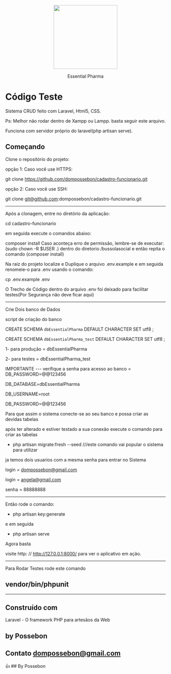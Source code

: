 <p align="center"><img src="https://cdn.essentialnutrition.com.br/wysiwyg/ktmcore/ktmvelo/logo/ho.svg" width="200"></p>

<p align="center">
Essential Pharma
</p>

# Código Teste

Sistema CRUD feito com Laravel, Html5, CSS.

Ps: Melhor não rodar dentro de Xampp ou Lampp. basta seguir este arquivo.

Funciona com servidor próprio do laravel(php artisan serve).



## Começando

Clone o repositório do projeto:

opção 1: 
Caso você use HTTPS:

git clone https://github.com/dompossebon/cadastro-funcionario.git

opção 2:
Caso você use SSH:

git clone git@github.com:dompossebon/cadastro-funcionario.git

---------------------------------------------------------

Após a clonagem, entre no diretório da aplicação: 

cd cadastro-funcionario

em seguida execute o comandos abaixo:

composer install
Caso aconteça erro de permissão, lembre-se de executar: (sudo chown -R $USER .) dentro do diretorio /bussolasocial
e então repita o comando (composer install)

Na raiz do projeto localize e Duplique o arquivo .env.example e em seguida renomeie-o para .env usando o comando:

cp .env.example .env

O Trecho de Código dentro do arquivo .env foi deixado para facilitar testes(Por Segurança não deve ficar aqui)

---------------------------------------------------------


Crie Dois banco de Dados

script de criação do banco 

CREATE SCHEMA `dbEssentialPharma` DEFAULT CHARACTER SET utf8 ;

CREATE SCHEMA `dbEssentialPharma_test` DEFAULT CHARACTER SET utf8 ;


1- para produção = dbEssentialPharma

2- para testes = dbEssentialPharma_test

IMPORTANTE --- verifique a senha para acesso ao banco = DB_PASSWORD=@@123456

DB_DATABASE=dbEssentialPharma

DB_USERNAME=root

DB_PASSWORD=@@123456

Para que assim o sistema conecte-se ao seu banco e possa criar as devidas tabelas

após ter alterado e estiver testado a sua conexão execute o comando para criar as tabelas

- php artisan migrate:fresh --seed ///este comando vai popular o sistema para utilizar

ja temos dois usuarios com a mesma senha para entrar no Sistema

login = dompossebon@gmail.com

login = angela@gmail.com

senha = 88888888

---------------------------------------------------------


Então rode o comando:

- php artisan key:generate


e em seguida

- php artisan serve

Agora basta

visite http: // http://127.0.0.1:8000/ para ver o aplicativo em ação.


---------------------------------------------------------

Para Rodar Testes rode este comando


## vendor/bin/phpunit


---------------------------------------------------------


## Construído com
Laravel - O framework PHP para artesãos da Web


## by Possebon 
## Contato dompossebon@gmail.com

:+1: ## By Possebon






